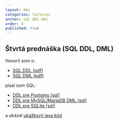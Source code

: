 ```yaml
---
layout: dbs
categories: lectures
anchor: sql-ddl-dml
order: 4
published: true
---
```

## Štvrtá prednáška (SQL DDL, DML)

Hovoril som o:

* [SQL DDL [pdf]](/lectures/files/04_SQL-DDL.pdf)
* [SQL DML [pdf]](/lectures/files/04-SQL-DML.pdf)

písal som SQL:

* [DDL pre Postgres [sql]](/lectures/files/04_postgres_statements-DDL.sql)
* [DDL pre MySQL/MariaDB DML [sql]](/lectures/files/04_mysql_statements-DDL.sql)
* [DDL pre SQLite [sql]](/lectures/files/04_sqlite_statements-DDL.sql)

a ukázal [ukážkový java kód](https://github.com/dbs-fiit/simple-java-example)
